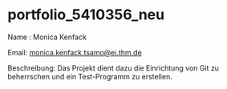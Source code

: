 # portfolio_5410356_neu
Name : Monica Kenfack 

Email: monica.kenfack.tsamo@ei.thm.de

Beschreibung: Das Projekt dient dazu die Einrichtung von Git zu beherrschen und ein Test-Programm zu erstellen.
